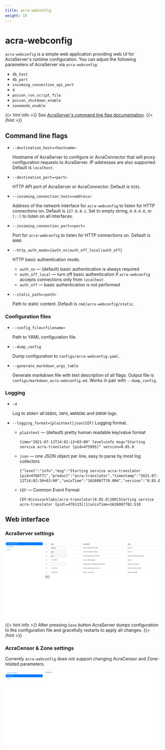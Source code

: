 ```yaml
---
title: acra-webconfig
weight: 15
---
```


# acra-webconfig

`acra-webconfig` is a simple web application providing web UI for AcraServer's runtime configuration.
You can adjust the following parameters of AcraServer via `acra-webconfig`:
* `db_host`
* `db_port`
* `incoming_connection_api_port`
* `d`
* `poison_run_script_file`
* `poison_shutdown_enable`
* `zonemode_enable`

{{< hint info >}}
See [AcraServer's command line flag documentation](/acra/configuring-maintaining/general-configuration/acra-server/#command-line-flags).
{{< /hint >}}

## Command line flags

* `--destination_host=<hostname>`

  Hostname of AcraServer to configure or AcraConnector that will proxy configuration requests to AcraServer.
  IP addresses are also supported.
  Default is `localhost`.

* `--destination_port=<port>`

  HTTP API port of AcraServer or AcraConnector.
  Default is `9191`.

* `--incoming_connection_host=<address>`

  Address of the network interface for `acra-webconfig` to listen for HTTP connections on.
  Default is `127.0.0.1`.
  Set to empty string, `0.0.0.0`, or `[::]` to listen on all interfaces.

* `--incoming_connection_port=<port>`

  Port for `acra-webconfig` to listen for HTTP connections on.
  Default is `8000`.

* `--http_auth_mode={auth_on|auth_off_local|auth_off}`

  HTTP basic authentication mode.

    * `auth_on` — (default) basic authentication is always required
    * `auth_off_local` — turn off basic authentication if `acra-webconfig` accepts connections only from `localhost`
    * `auth_off` — basic authentication is not performed

* `--static_path=<path>`

  Path to static content.
  Default is `cmd/acra-webconfig/static`.

### Configuration files

* `--config_file=<filename>`

  Path to YAML configuration file.

* `--dump_config`

  Dump configuration to `configs/acra-webconfig.yaml`.

* `--generate_markdown_args_table`

  Generate markdown file with text description of all flags.
  Output file is `configs/markdown_acra-webconfig.md`.
  Works in pair with `--dump_config`.

### Logging

* `-d`

  Log to stderr all `DEBUG`, `INFO`, `WARNING` and `ERROR` logs.

* `--logging_format={plaintext|json|CEF}`
  Logging format.

    * `plaintext` — (default) pretty human readable key/value format<br>
      ```
      time="2021-07-12T14:02:12+03:00" level=info msg="Starting service acra-translator [pid=475995]" version=0.85.0
      ```

    * `json` — one JSON object per line, easy to parse by most log collectors<br>
      ```
      {"level":"info","msg":"Starting service acra-translator [pid=476077]","product":"acra-translator","timestamp":"2021-07-12T14:02:50+03:00","unixTime":"1626087770.004","version":"0.85.0"}
      ```

    * `CEF` — Common Event Format<br>
      ```
      CEF:0|cossacklabs|acra-translator|0.85.0|100|Starting service acra-translator [pid\=476133]|1|unixTime=1626087782.510
      ```

## Web interface

### AcraServer settings

![](/files/acra-webconfig/acra-webconfig-ui.png)

{{< hint info >}}
After pressing `Save` button AcraServer dumps configuration to the configuration file and gracefully restarts to apply all changes.
{{< /hint >}}

### AcraCensor & Zone settings

Currently `acra-webconfig` does not support changing AcraCensor and Zone-related parameters.

![](/files/acra-webconfig/acra-webconfig-acracensor.png)